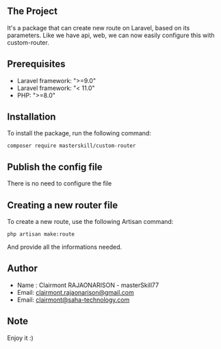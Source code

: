 ## The Project

It's a package that can create new route on Laravel, based on its parameters. Like we have api, web, we can now easily configure this with custom-router.

## Prerequisites

- Laravel framework: ">=9.0"
- Laravel framework: "< 11.0"
- PHP: ">=8.0"

## Installation

To install the package, run the following command:

```shell
composer require masterskill/custom-router
```

## Publish the config file

There is no need to configure the file

## Creating a new router file

To create a new route, use the following Artisan command:

```shell
php artisan make:route
```

And provide all the informations needed.

## Author

- Name : Clairmont RAJAONARISON - masterSkill77
- Email: clairmont.rajaonarison@gmail.com
- Email: clairmont@saha-technology.com

## Note

Enjoy it :)

